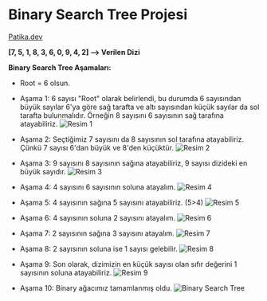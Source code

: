 # Binary Search Tree Projesi
[Patika.dev](https://www.patika.dev/tr)

**[7, 5, 1, 8, 3, 6, 0, 9, 4, 2] --> Verilen Dizi**

**Binary Search Tree Aşamaları:**

- Root = 6 olsun.

- Aşama 1: 6 sayısı "Root" olarak belirlendi, bu durumda 6 sayısından büyük sayılar 6'ya göre sağ tarafta ve altı sayısından küçük sayılar da sol tarafta bulunmalıdır.
Örneğin 8 sayısını 6 sayısının sağ tarafına atayabiliriz.
![Resim 1](https://user-images.githubusercontent.com/116020390/198654687-412a2760-3a03-4d35-9b1c-4cc29d0f91a6.jpg)



- Aşama 2: Seçtiğimiz 7 sayısını da 8 sayısının sol tarafına atayabiliriz. Çünkü 7 sayısı 6'dan büyük ve 8'den küçüktür.
![Resim 2](https://user-images.githubusercontent.com/116020390/198655083-9d7185bf-3411-490b-8a78-56811e231fcf.jpg)



- Aşama 3: 9 sayısını 8 sayısının sağına atayabiliriz, 9 sayısı dizideki en büyük sayıdır.
![Resim 3](https://user-images.githubusercontent.com/116020390/198655751-7a661572-55c8-4319-ab2b-786b4dcb8195.jpg)



- Aşama 4: 4 sayısını 6 sayısının soluna atayalım.
![Resim 4](https://user-images.githubusercontent.com/116020390/198656050-a3adb7d2-7401-4cf7-bebf-ff4b9c127604.jpg)



- Aşama 5: 4 sayısının sağına 5 sayısını atayabiliriz. (5>4)
![Resim 5](https://user-images.githubusercontent.com/116020390/198656254-78028a50-3d80-4c42-a0a0-f8332a37d944.jpg)



- Aşama 6: 4 sayısının soluna 2 sayısını atayalım.
![Resim 6](https://user-images.githubusercontent.com/116020390/198656425-def9185e-c6c9-4db3-9b1d-fdf0539b5f18.jpg)



- Aşama 7: 2 sayısının sağına 3 sayısını atayalım.
![Resim 7](https://user-images.githubusercontent.com/116020390/198656650-c4e55791-641f-40da-8f82-0d728b0524ec.jpg)



- Aşama 8: 2 sayısının soluna ise 1 sayısı gelebilir.
![Resim 8](https://user-images.githubusercontent.com/116020390/198656924-2ae3eff4-b4a0-4a7e-8822-0ae652273ec7.jpg)



- Aşama 9: Son olarak, dizimizin en küçük sayısı olan sıfır değerini 1 sayısının soluna atayabiliriz.
![Resim 9](https://user-images.githubusercontent.com/116020390/198657304-0c8a5230-1ef3-477f-8add-15920f273f42.jpg)



- Aşama 10: Binary ağacımız tamamlanmış oldu.
![Binary Search Tree](https://user-images.githubusercontent.com/116020390/198657515-31112dac-f2bd-4760-8595-bf5aba4deea1.jpg)

